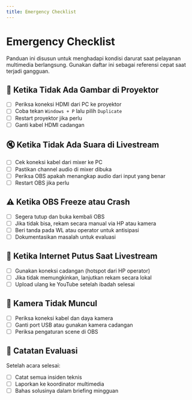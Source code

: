 ```yaml
---
title: Emergency Checklist
---
```


# Emergency Checklist

Panduan ini disusun untuk menghadapi kondisi darurat saat pelayanan multimedia berlangsung. Gunakan daftar ini sebagai referensi cepat saat terjadi gangguan.

## 🔧 Ketika Tidak Ada Gambar di Proyektor

* [ ] Periksa koneksi HDMI dari PC ke proyektor
* [ ] Coba tekan `Windows + P` lalu pilih `Duplicate`
* [ ] Restart proyektor jika perlu
* [ ] Ganti kabel HDMI cadangan

## 🔇 Ketika Tidak Ada Suara di Livestream

* [ ] Cek koneksi kabel dari mixer ke PC
* [ ] Pastikan channel audio di mixer dibuka
* [ ] Periksa OBS apakah menangkap audio dari input yang benar
* [ ] Restart OBS jika perlu

## ⚠️ Ketika OBS Freeze atau Crash

* [ ] Segera tutup dan buka kembali OBS
* [ ] Jika tidak bisa, rekam secara manual via HP atau kamera
* [ ] Beri tanda pada WL atau operator untuk antisipasi
* [ ] Dokumentasikan masalah untuk evaluasi

## 📶 Ketika Internet Putus Saat Livestream

* [ ] Gunakan koneksi cadangan (hotspot dari HP operator)
* [ ] Jika tidak memungkinkan, lanjutkan rekam secara lokal
* [ ] Upload ulang ke YouTube setelah ibadah selesai

## 📸 Kamera Tidak Muncul

* [ ] Periksa koneksi kabel dan daya kamera
* [ ] Ganti port USB atau gunakan kamera cadangan
* [ ] Periksa pengaturan scene di OBS

## 📄 Catatan Evaluasi

Setelah acara selesai:
* [ ] Catat semua insiden teknis
* [ ] Laporkan ke koordinator multimedia
* [ ] Bahas solusinya dalam briefing mingguan